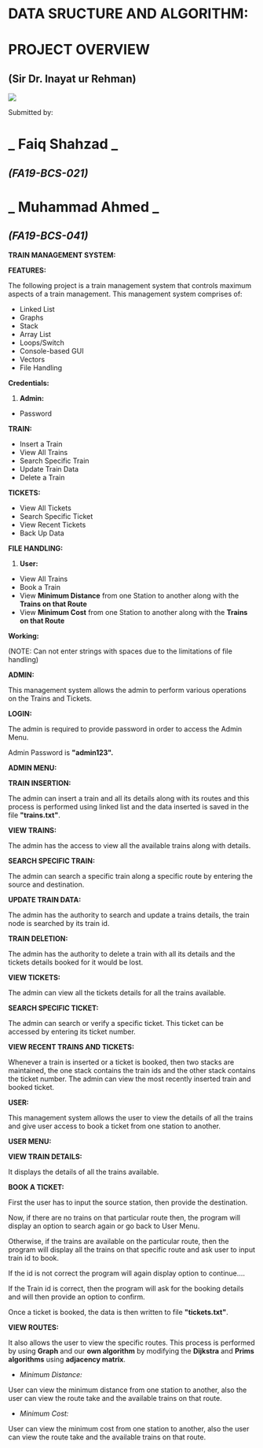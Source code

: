 # **DATA SRUCTURE AND ALGORITHM:**

# PROJECT OVERVIEW

## (Sir Dr. Inayat ur Rehman)

![](RackMultipart20211128-4-17dd17n_html_d29faab2afb2051e.jpg)

Submitted by:

# _ **Faiq Shahzad** _

## _**(FA19-BCS-021)**_

# _ **Muhammad Ahmed** _

## _**(FA19-BCS-041)**_

**TRAIN MANAGEMENT SYSTEM:**

**FEATURES:**

The following project is a train management system that controls maximum aspects of a train management. This management system comprises of:

- Linked List
- Graphs
- Stack
- Array List
- Loops/Switch
- Console-based GUI
- Vectors
- File Handling

**Credentials:**

1. **Admin:**

- Password

**TRAIN:**

- Insert a Train
- View All Trains
- Search Specific Train
- Update Train Data
- Delete a Train

**TICKETS:**

- View All Tickets
- Search Specific Ticket
- View Recent Tickets
- Back Up Data


**FILE HANDLING:**


1. **User:**

- View All Trains
- Book a Train
- View **Minimum Distance** from one Station to another along with the **Trains on that Route**
- View **Minimum Cost** from one Station to another along with the **Trains on that Route**

**Working:**

(NOTE: Can not enter strings with spaces due to the limitations of file handling)



**ADMIN:**

This management system allows the admin to perform various operations on the Trains and Tickets.

**LOGIN:**

The admin is required to provide password in order to access the Admin Menu.

Admin Password is **&quot;admin123&quot;.**



**ADMIN MENU:**



**TRAIN INSERTION:**

The admin can insert a train and all its details along with its routes and this process is performed using linked list and the data inserted is saved in the file **&quot;trains.txt&quot;**.



**VIEW TRAINS:**

The admin has the access to view all the available trains along with details.



**SEARCH SPECIFIC TRAIN:**

The admin can search a specific train along a specific route by entering the source and destination.



**UPDATE TRAIN DATA:**

The admin has the authority to search and update a trains details, the train node is searched by its train id.



**TRAIN DELETION:**

The admin has the authority to delete a train with all its details and the tickets details booked for it would be lost.



**VIEW TICKETS:**

The admin can view all the tickets details for all the trains available.



**SEARCH SPECIFIC TICKET:**

The admin can search or verify a specific ticket. This ticket can be accessed by entering its ticket number.

**VIEW RECENT TRAINS AND TICKETS:**

Whenever a train is inserted or a ticket is booked, then two stacks are maintained, the one stack contains the train ids and the other stack contains the ticket number. The admin can view the most recently inserted train and booked ticket.

**USER:**

This management system allows the user to view the details of all the trains and give user access to book a ticket from one station to another.

**USER MENU:**

**VIEW TRAIN DETAILS:**

It displays the details of all the trains available.

**BOOK A TICKET:**

First the user has to input the source station, then provide the destination.

Now, if there are no trains on that particular route then, the program will display an option to search again or go back to User Menu.

Otherwise, if the trains are available on the particular route, then the program will display all the trains on that specific route and ask user to input train id to book.

If the id is not correct the program will again display option to continue….

If the Train id is correct, then the program will ask for the booking details and will then provide an option to confirm.

Once a ticket is booked, the data is then written to file **&quot;tickets.txt&quot;**.

**VIEW ROUTES:**

It also allows the user to view the specific routes. This process is performed by using **Graph** and our **own algorithm** by modifying the **Dijkstra** and **Prims algorithms** using **adjacency matrix**.

- _Minimum Distance:_

User can view the minimum distance from one station to another, also the user can view the route take and the available trains on that route.

- _Minimum Cost:_

User can view the minimum cost from one station to another, also the user can view the route take and the available trains on that route.
